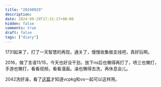 ```yaml
---
title: "20240929"
description: 
date: 2024-09-29T17:31:17+08:00
hidden: false
comments: true
draft: false
tags: ["diary"]
---
```

1731起来了，打了一天智慧的再现，通关了，慢慢收集做支线吧，真好玩啊。

2016，做了言语11/15，今天也好没干劲，放下ns后也懒得再打了，喷三也懒打，手游也懒打，看看视频，看看漫画。澡也懒得去洗，再休息会儿。

2042洗好澡，看了[这篇](https://www.cnblogs.com/menghuijinxi/p/18331264)才知道vcpkg和vs一起可以这样用。

